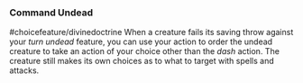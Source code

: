 ### Command Undead
#choicefeature/divinedoctrine
When a creature fails its saving throw against your *turn undead* feature, you can use your action to order the undead creature to take an action of your choice other than the *dash* action. The creature still makes its own choices as to what to target with spells and attacks.